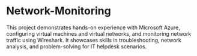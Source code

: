 # Network-Monitoring
This project demonstrates hands-on experience with Microsoft Azure, configuring virtual machines and virtual networks, and monitoring network traffic using Wireshark. It showcases skills in troubleshooting, network analysis, and problem-solving for IT helpdesk scenarios.
